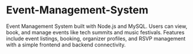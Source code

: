 # Event-Management-System
Event Management System built with Node.js and MySQL. Users can view, book, and manage events like tech summits and music festivals. Features include event listings, booking, organizer profiles, and RSVP management with a simple frontend and backend connectivity.
